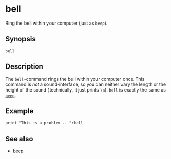 # bell

Ring the bell within your computer (just as ```beep```).

## Synopsis

```
bell
```

## Description

The ```bell```-command rings the bell within your computer once. This command is *not* a sound-interface, so you can neither vary the length or the height of the sound (technically, it just prints ```\a```). ```bell``` is exactly the same as [```beep```](beep.html).

## Example

```basic
print "This is a problem ...":bell
```

## See also

 * [beep](beep.html)
